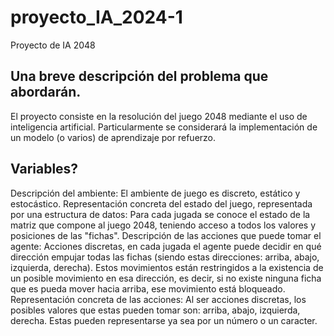 # proyecto_IA_2024-1
Proyecto de IA 2048

## Una breve descripción del problema que abordarán.
El proyecto consiste en la resolución del juego 2048 mediante el uso de inteligencia artificial.
Particularmente se considerará la implementación de un modelo (o varios) de aprendizaje por refuerzo.

## Variables?
Descripción del ambiente: El ambiente de juego es discreto, estático y estocástico.
Representación concreta del estado del juego, representada por una estructura de datos: Para cada jugada se conoce el estado de la matriz que compone al juego 2048, teniendo acceso a todos los valores y posiciones de las "fichas".
Descripción de las acciones que puede tomar el agente: Acciones discretas, en cada jugada el agente puede decidir en qué dirección empujar todas las fichas (siendo estas direcciones: arriba, abajo, izquierda, derecha). Estos movimientos están restringidos a la existencia de un posible movimiento en esa dirección, es decir, si no existe ninguna ficha que es pueda mover hacia arriba, ese movimiento está bloqueado.
Representación concreta de las acciones: Al ser acciones discretas, los posibles valores que estas pueden tomar son: arriba, abajo, izquierda, derecha. Estas pueden representarse ya sea por un número o un caracter.
